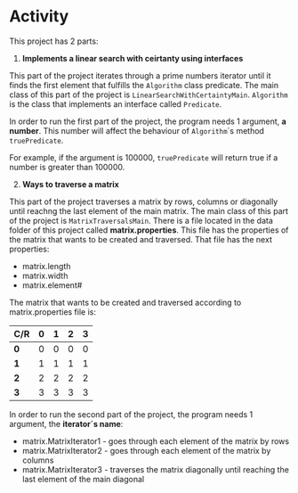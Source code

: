 # Activity
This project has 2 parts:
1. **Implements a linear search with ceirtanty using interfaces**

This part of the project iterates through a prime numbers iterator until it finds the first element that fulfills the `Algorithm` class predicate. The main class of this part of the project is `LinearSearchWithCertaintyMain`. `Algorithm` is the class that implements an interface called `Predicate`.

In order to run the first part of the project, the program needs 1 argument, **a number**. This number will affect the behaviour of `Algorithm`´s method `truePredicate`.

For example, if the argument is 100000, `truePredicate` will return true if a number is greater than 100000.


2. **Ways to traverse a matrix**

This part of the project traverses a matrix by rows, columns or diagonally until reachng the last element of the main matrix. The main class of this part of the project is `MatrixTraversalsMain`. There is a file located in the data folder of this project called **matrix.properties**. This file has the properties of the matrix that wants to be created and traversed. That file has the next properties:
- matrix.length
- matrix.width
- matrix.element#

The matrix that wants to be created and traversed according to matrix.properties file is:

 C/R | 0 | 1 | 2 | 3 |
------------ | ------------- | - | - | - |
**0** | 0 | 0 | 0 | 0
**1** | 1 | 1 | 1 | 1
**2** | 2 | 2 | 2 | 2
**3** | 3 | 3 | 3 | 3

In order to run the second part of the project, the program needs 1 argument, the **iterator´s name**:
- matrix.MatrixIterator1 - goes through each element of the matrix by rows
- matrix.MatrixIterator2 - goes through each element of the matrix by columns
- matrix.MatrixIterator3 - traverses the matrix diagonally until reaching the last element of the main diagonal



